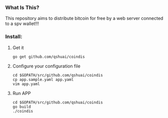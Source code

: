 ### What Is This?

This repository aims to distribute bitcoin<testnet> for free by a web server connected to a spv wallet!!!

### Install:

1. Get it
   ```
   go get github.com/qshuai/coindis
   ```
   
2. Configure your configuration file 

   ```
   cd $GOPATH/src/github.com/qshuai/coindis
   cp app.sample.yaml app.yaml
   vim app.yaml
   ```

3. Run APP

   ```
   cd $GOPATH/src/github.com/qshuai/coindis
   go build
   ./coindis
   ```

   

